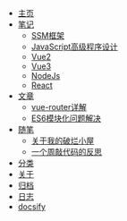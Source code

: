 * [主页](/)
* [笔记](/)
    * [SSM框架](notes/SSM框架.md)
    * [JavaScript高级程序设计](notes/JavaScript高级程序设计.md)
    * [Vue2](notes/Vue2.md)
    * [Vue3](notes/Vue3.md)
    * [NodeJs](notes/Nodejs.md)
    * [React](notes/React.md)
* [文章]()
  * [vue-router详解](article/2022/front-end/vue-router详解.md)
  * [ES6模块化问题解决](article/2022/front-end/ES6模块化问题解决.md)
* [随笔](/)
  * [关于我的破烂小屋](life/2022/home.md)
  * [一个周敲代码的反思](life/2022/一个周敲代码的反思.md)
* [分类]()
* [关于](about/about-me.md)
* [归档](timeLine/README.md)
* [日志](log/README.md)
* [docsify](https://docsify.js.org/#/)
